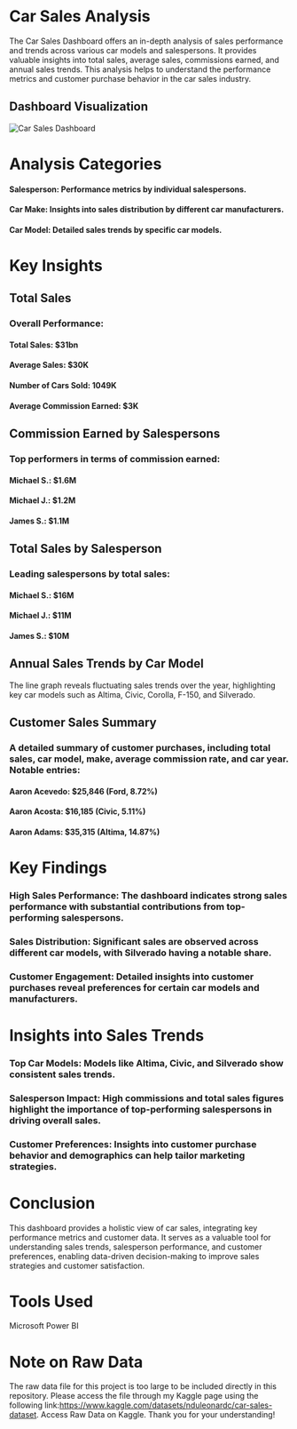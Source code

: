 # Car Sales Analysis
The Car Sales Dashboard offers an in-depth analysis of sales performance and trends across various car models and salespersons. It provides valuable insights into total sales, average sales, commissions earned, and annual sales trends. This analysis helps to understand the performance metrics and customer purchase behavior in the car sales industry.
## Dashboard Visualization
![Car Sales Dashboard ](https://github.com/user-attachments/assets/b591366a-e895-49d0-93c9-4cb928ff422e)

# Analysis Categories
#### Salesperson: Performance metrics by individual salespersons.
#### Car Make: Insights into sales distribution by different car manufacturers.
#### Car Model: Detailed sales trends by specific car models.
# Key Insights
## Total Sales
### Overall Performance:

#### Total Sales: $31bn
#### Average Sales: $30K
#### Number of Cars Sold: 1049K
#### Average Commission Earned: $3K
## Commission Earned by Salespersons
### Top performers in terms of commission earned:
#### Michael S.: $1.6M
#### Michael J.: $1.2M
#### James S.: $1.1M
## Total Sales by Salesperson
### Leading salespersons by total sales:

#### Michael S.: $16M
#### Michael J.: $11M
#### James S.: $10M
## Annual Sales Trends by Car Model
The line graph reveals fluctuating sales trends over the year, highlighting key car models such as Altima, Civic, Corolla, F-150, and Silverado.

## Customer Sales Summary
### A detailed summary of customer purchases, including total sales, car model, make, average commission rate, and car year. Notable entries:

#### Aaron Acevedo: $25,846 (Ford, 8.72%)
#### Aaron Acosta: $16,185 (Civic, 5.11%)
#### Aaron Adams: $35,315 (Altima, 14.87%)

# Key Findings
### High Sales Performance: The dashboard indicates strong sales performance with substantial contributions from top-performing salespersons.
### Sales Distribution: Significant sales are observed across different car models, with Silverado having a notable share.
### Customer Engagement: Detailed insights into customer purchases reveal preferences for certain car models and manufacturers.

# Insights into Sales Trends
### Top Car Models: Models like Altima, Civic, and Silverado show consistent sales trends.
### Salesperson Impact: High commissions and total sales figures highlight the importance of top-performing salespersons in driving overall sales.
### Customer Preferences: Insights into customer purchase behavior and demographics can help tailor marketing strategies.

# Conclusion
This dashboard provides a holistic view of car sales, integrating key performance metrics and customer data. It serves as a valuable tool for understanding sales trends, salesperson performance, and customer preferences, enabling data-driven decision-making to improve sales strategies and customer satisfaction.
# Tools Used
Microsoft Power BI
# Note on Raw Data
The raw data file for this project is too large to be included directly in this repository. Please access the file through my Kaggle page using the following link:https://www.kaggle.com/datasets/nduleonardc/car-sales-dataset. Access Raw Data on Kaggle. Thank you for your understanding!
